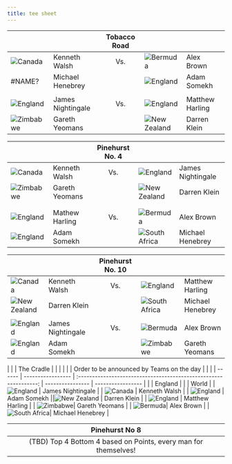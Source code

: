 ```yaml
---
title: tee sheet
---
```



|        |                   | Tobacco Road                                                    |                  |                   |
| ------ | ----------------- | :-------------------------------------------------------------: | ---------------- | ----------------- |
| ![Canada](https://flagcdn.com/56x42/ca.png)| Kenneth Walsh     | Vs.  | ![Bermuda](https://flagcdn.com/56x42/bm.png)| Alex Brown    |
| #NAME? | Michael Henebrey  ||![England](https://flagcdn.com/56x42/gb-eng.png)| Adam Somekh      |
|        |                   |                                                                 |                  |                   |
|![England](https://flagcdn.com/56x42/gb-eng.png) | James Nightingale | Vs.|![England](https://flagcdn.com/56x42/gb-eng.png) | Matthew Harling    |
| ![Zimbabwe](https://flagcdn.com/56x42/zw.png)| Gareth Yeomans    | | ![New Zealand](https://flagcdn.com/56x42/nz.png) | Darren Klein     |


|        |                   | Pinehurst No. 4                                                 |                  |                   |
| ------ | ----------------- | :---------------------------------------------------------------: | ---------------- | ----------------- |
| ![Canada](https://flagcdn.com/56x42/ca.png) | Kenneth Walsh     | Vs.| ![England](https://flagcdn.com/56x42/gb-eng.png) | James Nightingale |
| ![Zimbabwe](https://flagcdn.com/56x42/zw.png)| Gareth Yeomans   | | ![New Zealand](https://flagcdn.com/56x42/nz.png) | Darren Klein     |
|        |                   |                                                                 |                  |                   |
|        |                   |                                                                 |                  |                   |
|![England](https://flagcdn.com/56x42/gb-eng.png) | Mathew Harling    | Vs.|![Bermuda](https://flagcdn.com/56x42/bm.png)| Alex Brown        |
| ![England](https://flagcdn.com/56x42/gb-eng.png) | Adam Somekh       || ![South Africa](https://flagcdn.com/56x42/za.png) | Michael Henebrey |


|        |                   | Pinehurst No. 10                                                |                  |                   |
| ------ | ----------------- | :---------------------------------------------------------------: | ---------------- | ----------------- |
| ![Canada](https://flagcdn.com/56x42/ca.png)| Kenneth Walsh     | Vs. |![England](https://flagcdn.com/56x42/gb-eng.png) | Matthew Harling    |
| ![New Zealand](https://flagcdn.com/56x42/nz.png) | Darren Klein | | ![South Africa](https://flagcdn.com/56x42/za.png)| Michael Henebrey |
|        |                   |                                                                 |                  |                   |
| ![England](https://flagcdn.com/56x42/gb-eng.png) | James Nightingale | Vs.|![Bermuda](https://flagcdn.com/56x42/bm.png)| Alex Brown        |
| ![England](https://flagcdn.com/56x42/gb-eng.png) | Adam Somekh      | | ![Zimbabwe](https://flagcdn.com/56x42/zw.png)| Gareth Yeomans   |


|        |                   | The Cradle                                                      |                  |                   |
|        |                   | Order to be announced by Teams on the day                       |                  |                   |
| ------ | ----------------- | :---------------------------------------------------------------: | ---------------- | ----------------- |
|        | England           |                                                                 |                  | World             |
| ![England](https://flagcdn.com/56x42/gb-eng.png) | James Nightingale | | ![Canada](https://flagcdn.com/56x42/ca.png)          | Kenneth Walsh     |
| ![England](https://flagcdn.com/56x42/gb-eng.png)  | Adam Somekh       ||![New Zealand](https://flagcdn.com/56x42/nz.png) | Darren Klein      |
| ![England](https://flagcdn.com/56x42/gb-eng.png)  | Matthew Harling    | | ![Zimbabwe](https://flagcdn.com/56x42/zw.png)| Gareth Yeomans    |
| ![Bermuda](https://flagcdn.com/56x42/bm.png)| Alex Brown        | | ![South Africa](https://flagcdn.com/56x42/za.png)| Michael Henebrey  |


|        |                   | Pinehurst No 8                                                  |                  |                   |
| ------ | ----------------- | :---------------------------------------------------------------: | ---------------- | ----------------- |
|        |                   | (TBD) Top 4 Bottom 4 based on Points, every man for themselves! |                  |                   |
